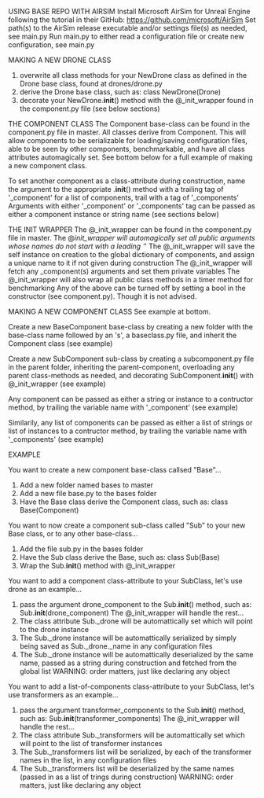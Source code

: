 USING BASE REPO WITH AIRSIM
Install Microsoft AirSim for Unreal Engine following the tutorial in their GitHub: https://github.com/microsoft/AirSim
Set path(s) to the AirSim release executable and/or settings file(s) as needed, see main.py
Run main.py to either read a configuration file or create new configuration, see main.py


MAKING A NEW DRONE CLASS
1. overwrite all class methods for your NewDrone class as defined in the Drone base class, found at drones/drone.py
2. derive the Drone base class, such as: class NewDrone(Drone)
3. decorate your NewDrone.__init__() method with the @_init_wrapper found in the component.py file (see below sections)  


THE COMPONENT CLASS
The Component base-class can be found in the component.py file in master. All classes derive from Component. This will allow components to be serializable for loading/saving configuration files, able to be seen by other components, benchmarkable, and have all class attributes automagically set. See bottom below for a full example of making a new component class.

To set another component as a class-attribute during construction, name the argument to the appropriate .__init__() method with a trailing tag of '_component'
  for a list of components, trail with a tag of '_components'
Arguments with either '_component' or '_components' tag can be passed as either a component instance or string name (see sections below)


THE INIT WRAPPER
The @_init_wrapper can be found in the component.py file in master.
The @_init_wrapper will automagically set all public arguments whose names do not start with a leading '_'
The @_init_wrapper will save the self instance on creation to the global dictionary of components, and assign a unique name to it if not given during construction
The @_init_wrapper will fetch any _component(s) arguments and set them private variables
The @_init_wrapper will also wrap all public class methods in a timer method for benchmarking
Any of the above can be turned off by setting a bool in the constructor (see component.py). Though it is not advised.


MAKING A NEW COMPONENT CLASS
See example at bottom.

Create a new BaseComponent base-class by creating a new folder with the base-class name followed by an 's', a baseclass.py file, and inherit the Component class (see example)

Create a new SubComponent sub-class by creating a subcomponent.py file in the parent folder, inheriting the parent-component, overloading any parent class-methods as needed, and decorating SubComponent.__init__() with @_init_wrapper (see example)

Any component can be passed as either a string or instance to a contructor method, by trailing the variable name with '_component' (see example)

Similarily, any list of components can be passed as either a list of strings or list of instances to a contructor method, by trailing the variable name with '_components' (see example)


EXAMPLE

You want to create a new component base-class callsed "Base"...
1. Add a new folder named bases to master
2. Add a new file base.py to the bases folder
3. Have the Base class derive the Component class, such as: class Base(Component)

You want to now create a component sub-class called "Sub" to your new Base class, or to any other base-class...
1. Add the file sub.py in the bases folder
2. Have the Sub class derive the Base, such as: class Sub(Base)
3. Wrap the Sub.__init__() method with @_init_wrapper

You want to add a component class-attribute to your SubClass, let's use drone as an example...
1. pass the argument drone_component to the Sub.__init__() method, such as: Sub.__init__(drone_component)
The @_init_wrapper will handle the rest...
1. The class attribute Sub._drone will be automattically set which will point to the drone instance
2. The Sub._drone instance will be automattically serialized by simply being saved as Sub._drone._name in any configuration files
3. The Sub._drone instance will be automattically deserialized by the same name, passed as a string during construction and fetched from the global list
WARNING: order matters, just like declaring any object

You want to add a list-of-components class-attribute to your SubClass, let's use transformers as an example...
1. pass the argument transformer_components to the Sub.__init__() method, such as: Sub.__init__(transformer_components)
The @_init_wrapper will handle the rest...
1. The class attribute Sub._transformers will be automattically set which will point to the list of transformer instances
2. The Sub._transformers list will be serialized, by each of the transformer names in the list, in any configuration files
3. The Sub._transformers list will be deserialized by the same names (passed in as a list of trings during construction)
WARNING: order matters, just like declaring any object
